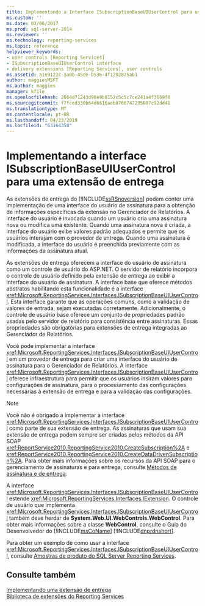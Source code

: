 ```yaml
---
title: Implementando a Interface ISubscriptionBaseUIUserControl para uma extensão de entrega | Microsoft Docs
ms.custom: ''
ms.date: 03/06/2017
ms.prod: sql-server-2014
ms.reviewer: ''
ms.technology: reporting-services
ms.topic: reference
helpviewer_keywords:
- user controls [Reporting Services]
- ISubscriptionBaseUIUserControl interface
- delivery extensions [Reporting Services], user controls
ms.assetid: a1e9122c-aa0b-45de-b536-4f1202875ab1
author: maggiesMSFT
ms.author: maggies
manager: kfile
ms.openlocfilehash: 2664d71243d98e9b8152c5c5c7ce241a4f3669f8
ms.sourcegitcommit: f7fced330b64d6616aeb8766747295807c92dd41
ms.translationtype: MT
ms.contentlocale: pt-BR
ms.lasthandoff: 04/23/2019
ms.locfileid: "63164358"
---
```

# <a name="implementing-the-isubscriptionbaseuiusercontrol-interface-for-a-delivery-extension"></a>Implementando a interface ISubscriptionBaseUIUserControl para uma extensão de entrega
  As extensões de entrega do [!INCLUDE[ssRSnoversion](../../../includes/ssrsnoversion-md.md)] podem conter uma implementação de uma interface do usuário de assinatura para a obtenção de informações específicas da extensão no Gerenciador de Relatórios. A interface do usuário é invocada quando um usuário cria uma assinatura nova ou modifica uma existente. Quando uma assinatura nova é criada, a interface do usuário exibe valores padrão adequados e permite que os usuários interajam com o provedor de entrega. Quando uma assinatura é modificada, a interface do usuário é preenchida previamente com as informações da assinatura atual.  
  
 As extensões de entrega oferecem a interface do usuário de assinatura como um controle de usuário do ASP.NET. O servidor de relatório incorpora o controle de usuário definido pela extensão de entrega ao exibir a interface do usuário de assinatura. A interface base que oferece métodos abstratos habilitando esta funcionalidade é a interface <xref:Microsoft.ReportingServices.Interfaces.ISubscriptionBaseUIUserControl>. Esta interface garante que as operações comuns, como a validação de valores de entrada, sejam executadas corretamente. Adicionalmente, o controle de usuário base oferece um conjunto de propriedades padrão usadas pelo servidor de relatório para consistência entre assinaturas. Essas propriedades são obrigatórias para extensões de entrega integradas ao Gerenciador de Relatórios.  
  
 Você pode implementar a interface <xref:Microsoft.ReportingServices.Interfaces.ISubscriptionBaseUIUserControl> em um provedor de entrega para criar uma interface do usuário de assinatura para o Gerenciador de Relatórios. A interface <xref:Microsoft.ReportingServices.Interfaces.ISubscriptionBaseUIUserControl> oferece infraestrutura para permitir que os usuários insiram valores para configurações de assinatura, para o processamento das configurações necessárias à extensão de entrega e para a validação das configurações.  
  
> [!NOTE]  
>  Você não é obrigado a implementar a interface <xref:Microsoft.ReportingServices.Interfaces.ISubscriptionBaseUIUserControl> como parte de sua extensão de entrega. As assinaturas que usam sua extensão de entrega podem sempre ser criadas pelos métodos da API SOAP <xref:ReportService2010.ReportingService2010.CreateSubscription%2A> e <xref:ReportService2010.ReportingService2010.CreateDataDrivenSubscription%2A>. Para obter mais informações sobre os recursos da API SOAP para o gerenciamento de assinaturas e para entrega, consulte [Métodos de assinatura e de entrega](../../report-server-web-service/methods/subscription-and-delivery-methods.md).  
  
 A interface <xref:Microsoft.ReportingServices.Interfaces.ISubscriptionBaseUIUserControl> estende <xref:Microsoft.ReportingServices.Interfaces.IExtension>. O controle de usuário que implementa <xref:Microsoft.ReportingServices.Interfaces.ISubscriptionBaseUIUserControl> também deve herdar de **System.Web.UI.WebControls.WebControl**. Para obter mais informações sobre a classe **WebControl**, consulte o Guia do Desenvolvedor do [!INCLUDE[msCoName](../../../includes/msconame-md.md)] [!INCLUDE[dnprdnshort](../../../includes/dnprdnshort-md.md)].  
  
 Para obter um exemplo de como usar a interface <xref:Microsoft.ReportingServices.Interfaces.ISubscriptionBaseUIUserControl>, consulte [Amostras de produto do SQL Server Reporting Services](https://go.microsoft.com/fwlink/?LinkId=177889).  
  
## <a name="see-also"></a>Consulte também  
 [Implementando uma extensão de entrega](implementing-a-delivery-extension.md)   
 [Biblioteca de extensões do Reporting Services](../reporting-services-extension-library.md)  
  
  

